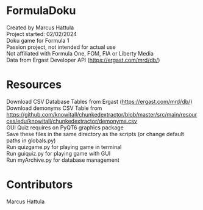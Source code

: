 ﻿# FormulaDoku

Created by Marcus Hattula <br/>
Project started: 02/02/2024 <br/>
Doku game for Formula 1 <br/>
Passion project, not intended for actual use <br/>
Not affiliated with Formula One, FOM, FIA or Liberty Media <br/>
Data from Ergast Developer API (https://ergast.com/mrd/db/)

# Resources

Download CSV Database Tables from Ergast (https://ergast.com/mrd/db/) <br/>
Download demonyms CSV Table from https://github.com/knowitall/chunkedextractor/blob/master/src/main/resources/edu/knowitall/chunkedextractor/demonyms.csv <br/>
GUI Quiz requires on PyQT6 graphics package <br/>
Save these files in the same directory as the scripts (or change default paths in globals.py) <br/>
Run quizgame.py for playing game in terminal <br/>
Run guiquiz.py for playing game with GUI <br/>
Run myArchive.py for database management

# Contributors
  Marcus Hattula <br/>
